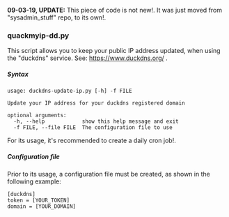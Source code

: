 **09-03-19, UPDATE:** This piece of code is not new!. It was just moved from "sysadmin_stuff" repo, to its own!. 

### quackmyip-dd.py

This script allows you to keep your public IP address updated, when using the "duckdns" service. See: https://www.duckdns.org/ .  

##### Syntax
```
usage: duckdns-update-ip.py [-h] -f FILE

Update your IP address for your duckdns registered domain

optional arguments:
  -h, --help            show this help message and exit
  -f FILE, --file FILE  The configuration file to use
```
For its usage, it's recommended to create a daily cron job!.

##### Configuration file
Prior to its usage, a configuration file must be created, as shown in the following example:
```
[duckdns]
token = [YOUR_TOKEN]
domain = [YOUR_DOMAIN]

```
